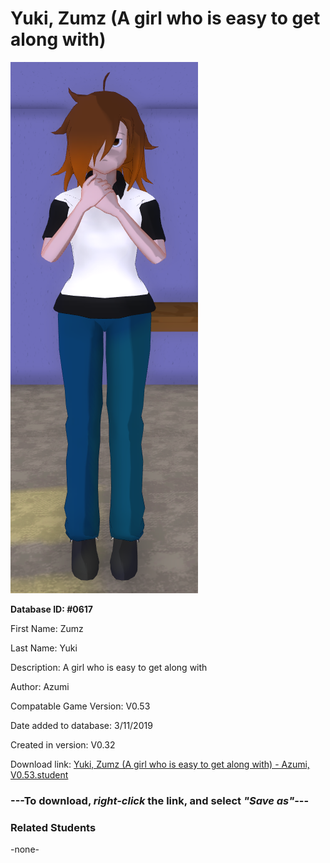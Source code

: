 # Yuki, Zumz (A girl who is easy to get along with)

<img src="../../Files/Images/Yuki, Zumz (A girl who is easy to get along with).png" title="Yuki, Zumz (A girl who is easy to get along with) - Azumi, V0.53">

**Database ID: #0617**

First Name: Zumz

Last Name: Yuki

Description: A girl who is easy to get along with

Author: Azumi

Compatable Game Version: V0.53

Date added to database: 3/11/2019

Created in version: V0.32

Download link: <a href="https://raw.githubusercontent.com/Arbiter1223/Daigaku-Gurashi-Custom-Students/master/Files/Student%20Files/Yuki%2C%20Zumz%20(A%20girl%20who%20is%20easy%20to%20get%20along%20with)%20-%20Azumi%2C%20V0.53.student">Yuki, Zumz (A girl who is easy to get along with) - Azumi, V0.53.student</a>

### ---**To download, _right-click_ the link, and select _"Save as"_**---

### Related Students

-none-
